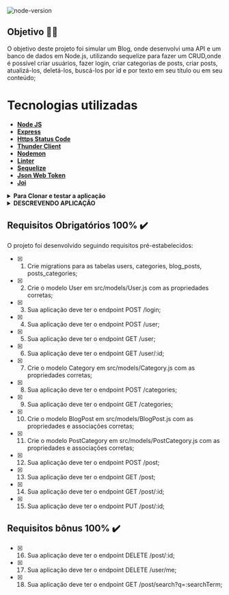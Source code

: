 ![node-version](https://img.shields.io/badge/Node-v16.13.0-yellow)

## Objetivo 👩‍🎓
 O objetivo deste projeto foi simular um Blog, onde desenvolvi uma API e um banco de dados em Node.js, utilizando sequelize para fazer um CRUD,onde é possível
 criar usuários, fazer login, criar categorias de posts, criar posts, atualizá-los, deletá-los, buscá-los por id e por texto em seu título ou em seu conteúdo;

# Tecnologias utilizadas <a name="tecnologias"></a>
- [**Node JS**](https://nodejs.org/en/)
- [**Express**](https://expressjs.com/pt-br/)
- [**Https Status Code**](https://www.npmjs.com/package/http-status-codes)
- [**Thunder Client**](https://www.thunderclient.com/)
- [**Nodemon**](https://www.npmjs.com/package/nodemon)
- [**Linter**](https://eslint.org/docs/latest/)
- [**Sequelize**](https://sequelize.org/docs/v6/)
- [**Json Web Token**](https://jwt.io/introduction)
- [**Joi**](https://www.npmjs.com/package/joi)

<details>
  <summary><strong>Para Clonar e testar a aplicação</strong></summary>
  
### Será necessário ter instalado na sua máquina:
      Git
      Thunder Client
      MySQL
      Node v16.13.0
  
1. Clone o repositório

```
git clone git@github.com:georgia-rocha/Blogs-API.git
```

2. Entre na pasta do repositório que você acabou de clonar:

```
cd Blogs-API
```

<details>
  <summary><strong>:whale: Rodando Projeto no Docker vs Localmente</strong></summary><br />
  
  ## Com Docker
 
  > Rode o serviço `node` com o comando `docker-compose up -d`.
  - Esse serviço irá inicializar um container chamado `Blogs-API`.
  - A partir daqui você pode rodar o container via CLI ou abri-lo no VS Code.

  > Use o comando `docker exec -it Blogs-API bash`.
  - Ele te dará acesso ao terminal interativo do container criado pelo compose, que está rodando em segundo plano.

  > Instale as dependências [**Caso existam**] com `npm install`

  > Execute a aplicação com `npm start` ou `npm run dev`

  ---
  
  ## Sem Docker
  
  > Instale as dependências [**Caso existam**] com `npm install`
</details>


3. Para rodar a aplicação:

```
npm start
```

Em ambiente de desenvolvimento:
```
npm run dev
```

4. Para testar a aplicação:
Testar todas:
```
npm test
```
Testar individuamente:
 - Colocar o número do requisito a ser testado;
```
npm test **01** 
```
</details>

<details>
  <summary>
    <strong>DESCREVENDO APLICAÇÃO</strong>
  </summary>

  <details>
  <summary>
    <strong>1 - Cria migrations para as tabelas users, categories, blog_posts, posts_categories</strong>
  </summary>
  <ul>
    <li> Foram criadas as migrations para as tabelas respeitando a nomenclatura pedida no requisito e o diagrama de Entidade-Relacionamento e o formato das entidades;
    </li>
    <li>O teste fez uma conexão no banco de dados usando a configuração de teste do arquivo src/config/config.js, e foi posível validar que:
    </li>
    <ul>
      <li>É possível fazer um INSERT e um SELECT na tabela **users**;</li>
      <li>É possível fazer um INSERT e um SELECT na tabela categories;</li>
      <li>A partir de um INSERT em users, é possível fazer um INSERT e um SELECT na tabela blog_posts;</li>
      <li>A partir de INSERTs em users, categories e blog_posts, é possível fazer um INSERT e um SELECT na tabela posts_categories;</li>  
    </ul>
  </details>
  
  <details>
    <summary><strong>2 - Cria model de User</strong>
    </summary>
  <ul>
    <li> É validado que existe o arquivo 'User.js';</li> 
    <li> É validado que o modelo possui o nome 'User';</li> 
    <li> É validado que o modelo possui a propriedade 'id';</li> 
    <li> É validado que o modelo possui a propriedade 'display_name';</li> 
    <li> É validado que o modelo possui a propriedade 'email';
    </li> 
    <li> É validado que o modelo possui a propriedade 'password';
    </li> 
    <li> É validado que o modelo possui a propriedade 'image';
    </li> 
  </ul>
  </details>
  
  <details>
    <summary><strong>3 - POST /login</strong></summary>
    <ul>
      <li> O endpoint é acessível pela URL `/login`;</li>
      <li>A requisição é feita no formato a seguir:
    </ul>
    
  ```json
  [
    {
      "email": "lewishamilton@gmail.com",
      "password": "123456"
    }
  ]
  ```

  <h2>Os seguintes pontos foram avaliados:</h2>
    
  - Foi validado que não é possível fazer login sem todos os campos preenchidos:
    - Se a requisição não tiver todos os campos devidamente preenchidos(não pode haver campos em branco), o resultado retornado deverá ser conforme exibido abaixo, com um status HTTP `400`:

    ```json
    {
      "message": "Some required fields are missing"
    }
    ```

  - Foi validado que não é possível fazer login com um usuário que não existe:
    - Se a requisição receber um par de `email` e `password` errados/inexistentes, o resultado retornado deverá ser conforme exibido abaixo, com um status HTTP `400`:
    ```json
    {
      "message": "Invalid fields"
    }
    ```
  
  - É validado que é possível fazer login com sucesso:
    - Se o login foi feito com sucesso o resultado retornado é conforme exibido abaixo, com um status HTTP `200`:
    ```json
    {
      "token": "eyJhbGciOiJIUzI1NiIsInR5cCI6IkpXVCJ9.eyJwYXlsb2FkIjp7ImlkIjo1LCJkaXNwbGF5TmFtZSI6InVzdWFyaW8gZGUgdGVzdGUiLCJlbWFpbCI6InRlc3RlQGVtYWlsLmNvbSIsImltYWdlIjoibnVsbCJ9LCJpYXQiOjE2MjAyNDQxODcsImV4cCI6MTYyMDY3NjE4N30.Roc4byj6mYakYqd9LTCozU1hd9k_Vw5IWKGL4hcCVG8"
    }
    ```
</details>
    
<details>
  <summary>
    <strong>4 - POST /user</strong>
  </summary>
  <ul>
    <li>O endpoint é acessível pela URL /user, onde é possível adicionar um novo usuário na tabela no banco de dados;</li>
    <li>A requisição é feita no formato a seguir:</li>
  </ul>

  ```json
    {
      "displayName": "Brett Wiltshire",
      "email": "brett@email.com",
      "password": "123456",
      "image": "http://4.bp.blogspot.com/_YA50adQ-7vQ/S1gfR_6ufpI/AAAAAAAAAAk/1ErJGgRWZDg/S45/brett.png"
      // a imagem não é obrigatória
    }
  ```
  <h2>Pontos avaliados</h2>

  * É validado que não é possível cadastrar com o campo `displayName` menor que 8 caracteres;
    - Se a requisição não tiver o campo `displayName` devidamente preenchido com 8 caracteres ou mais, o resultado retornado é conforme exibido abaixo, com um status HTTP `400`:
    ```json
    {
      "message": "\"displayName\" length must be at least 8 characters long"
    }
    ```
  
  * É validado que não é possível cadastrar com o campo `email` com formato inválido;
    - Se a requisição não tiver o campo `email` devidamente preenchido com o formato `<prefixo@dominio>`, o resultado retornado é conforme exibido abaixo, com um status HTTP `400`:
    ```json
    {
      "message": "\"email\" must be a valid email"
    }
    ```

  * É validado que não é possível cadastrar com o campo `password` menor que 6 caracteres;
    - Se a requisição não tiver o campo `password` devidamente preenchido com 6 caracteres ou mais, o resultado retornado é conforme exibido abaixo, com um status HTTP `400`:
    ```json
    {
      "message": "\"password\" length must be at least 6 characters long"
    }
    ```

  * É validado que não é possível cadastrar com um email já existente;
    - Se a requisição enviar o campo `email` com um email que já existe, o resultado retornado é conforme exibido abaixo, com um status HTTP `409`:
    ```json
    {
      "message": "User already registered"
    }
    ```
  
  * É validado que é possível cadastrar um pessoa usuária com sucesso;
    - Se o user for criado com sucesso o resultado retornado é conforme exibido abaixo, com um status HTTP `201`:
    ```json
      {
        "token": "eyJhbGciOiJIUzI1NiIsInR5cCI6IkpXVCJ9.eyJwYXlsb2FkIjp7ImlkIjo1LCJkaXNwbGF5TmFtZSI6InVzdWFyaW8gZGUgdGVzdGUiLCJlbWFpbCI6InRlc3RlQGVtYWlsLmNvbSIsImltYWdlIjoibnVsbCJ9LCJpYXQiOjE2MjAyNDQxODcsImV4cCI6MTYyMDY3NjE4N30.Roc4byj6mYakYqd9LTCozU1hd9k_Vw5IWKGL4hcCVG8"
      }
      ```

</details>
    
<details>
    <summary><strong>5 - GET /user/</strong></summary>
    <ul>
      <li>O endpoint é acessível pela URL /user, onde é possível buscar todos os usuários na tabela no banco de dados;</li>
     <li>É validado que é possível listar todos os usuários;</li>
     <li>Ao listar usuários com sucesso o resultado retornado é conforme exibido abaixo, com um status HTTP <strong>200</strong>:</li>
    </ul>

```json
  [
    {
      "id": 1,
      "displayName": "Lewis Hamilton",
      "email": "lewishamilton@gmail.com",
      "image": "https://upload.wikimedia.org/wikipedia/commons/1/18/Lewis_Hamilton_2016_Malaysia_2.jpg"
    },

    /* ... */
  ]
```

</details>
    
<details>
  <summary>
    <strong>6 - GET /user/:id</strong>
  </summary>
  <ul>
    <li>O endpoint é acessível através do URL <strong>/user/:id</strong>;</li>
    <li>O endpoint é capaz de trazer o <strong>user</strong> baseado no <strong>id</strong> do banco de dados se ele existir;</li>
  </ul>
  <h2>Pontos avaliados</h2>

   * É validado que é possível listar um usuário específico com sucesso;
    - Ao listar um usuário com sucesso o resultado retornado é conforme exibido abaixo, com um status HTTP <strong>200</strong>:
  
  ```json
    [
      {
        "id": 1,
        "displayName": "Lewis Hamilton",
        "email": "lewishamilton@gmail.com",
        "image": "https://upload.wikimedia.org/wikipedia/commons/1/18/Lewis_Hamilton_2016_Malaysia_2.jpg"
      }
    ]
  ```

  * É validado que não é possível listar um usuário inexistente;
    - Se o usuário for inexistente o resultado retornado é conforme exibido abaixo, com um status HTTP 404`:
    ```json
    {
      "message": "User does not exist"
    }
    ```
  </details>

<details>
  <summary>
    <strong>7 - Cria model de Category</strong>
  </summary>
       
  <h2>Pontos avaliados</h2>

  * É validado que existe o arquivo <strong>Category.js</strong>;
  * É validado que o modelo possui o nome <strong>Category</strong>;
  * É validado que o modelo possui a propriedade <strong>id</strong>;
  * É validado que o modelo possui a propriedade <strong>name</strong>;
</details>
  
<details>
  <summary>
    <strong>8 - POST /categories</strong>
  </summary>
  <ul>    
    <li>O endpoint é acessível através do URL <strong>/categories</strong>;</li>
    <li>O endpoint é capaz de adicionar uma nova categoria na tabela no banco de dados;</li>
    <li>O corpo da requisição deverá seguir o formato abaixo:</li>
  </ul>

  ```json
    [
      {
        "name": "Typescript"
      }
    ]
  ```
  
  <h2>Pontos avaliados</h2>

  * É validado que não é possível cadastrar uma categoria sem o campo `name`;
    - Se a requisição não tiver o campo `name` devidamente preenchidos(não pode haver campo em branco), o resultado retornado é conforme exibido abaixo, com um status HTTP `400`:
    ```json
    {
      "message": "\"name\" is required"
    }
    ```

  * É validado que é possível cadastrar uma categoria com sucesso;
    - Se a categoria for criada com sucesso o resultado retornado é conforme exibido abaixo, com um status HTTP `201`:
    ```json
    [
      {
        "id": 3,
        "name": "Typescript"
      }
    ]
    ```
</details>
    
<details>
  <summary>
    <strong>9 - GET /categories</strong>
  </summary>
  <ul>  
    <li>O endpoint é acessível através do URL <strong>/categories</strong>;</li>
    <li>O endpoint é capaz de trazer todas categorias do banco de dados;</li>
  </ul>
  <h2>Pontos avaliados</h2>

  * É validado que é possível listar todas as categoria com sucesso;
    - Ao listar categorias com sucesso o resultado retornado é conforme exibido abaixo, com um status HTTP `200`:
    ```json
    [
      {
          "id": 1,
          "name": "Inovação"
      },
      {
          "id": 2,
          "name": "Escola"
      },

      /* ... */
    ]
    ```
</details>
    
 <details>
    <summary>
      <strong>10 - Cria model de BlogPost</strong>
    </summary>
     <strong>Pontos avaliados</strong>

  * É validado que existe o arquivo 'BlogPost.js';
  * É validado que o modelo possui o nome 'BlogPost';
  * É validado que o modelo possui a propriedade 'id';
  * É validado que o modelo possui a propriedade 'title';
  * É validado que o modelo possui a propriedade 'content';
  * É validado que o modelo possui a propriedade 'user_id';
  * É validado que o modelo possui a propriedade 'published';
  * É validado que o modelo possui a propriedade 'updated';
  * É validado que o modelo em 'BlogPost.js', define a associação 'belongsTo', com a entidade de nome 'User';

  * É validado que o modelo em 'User.js', define a associação 'hasMany', com a entidade de nome 'BlogPost';
</details>
    
<details>
  <summary>
    <strong>11 - Cria model de PostCategory</strong>
  </summary>
  <h2>Os seguintes pontos serão avaliados</h2>

  * É validado que existe o arquivo 'PostCategory.js';

  * É validado que o modelo possui o nome 'PostCategory';

  * É validado que o modelo possui a propriedade 'post_id';

  * É validado que o modelo possui a propriedade 'category_id';

  * É validado que o modelo em 'PostCategory.js', através do(s) modelos(s) de nome(s) 'Category; BlogPost', define a associação 'belongsToMany' respectivamente, com o(s) modelo(s) de nome(s) 'BlogPost, Category';
  </details>
    
<details>
  <summary><strong>12 - POST /post</strong></summary>
  <ul>
    <li>O endpoint é acessível através do URL <strong>/post</strong>;</li>
    <li>O endpoint é capaz de adicionar um novo blog post e vinculá-lo às categorias em suas tabelas no banco de dados;
    </li>
    <li>O corpo da requisição segue o formato abaixo:</li>
  
  ```json
  {
    "title": "Latest updates, August 1st",
    "content": "The whole text for the blog post goes here in this key",
    "categoryIds": [1, 2]
  }
  ```
  
  <h2>Pontos avaliados</h2>
       
  * É validado que não é possível cadastrar sem todos os campos preenchidos;
    - Se a requisição não tiver todos os campos devidamente preenchidos(não pode haver campos em branco), o resultado retornado é conforme exibido abaixo, com um status HTTP `400`:
    ```json
    {
      "message": "Some required fields are missing"
    }
    ```

  * É validado que não é possível cadastrar um blog_post com uma `categoryIds` inexistente;
    - Se a requisição **não** tiver o campo `categoryIds` devidamente preenchido com um array com **todas** as categorias existentes, o resultado retornado é conforme exibido abaixo, com um status HTTP `400`:
    ```json
    {
      "message": "one or more \"categoryIds\" not found"
    }
    ```

  * É validado que é possível cadastrar um blog_post com sucesso;
  - Se o blog post for criado com sucesso o resultado retornado é conforme exibido abaixo, com um status HTTP `201`:
  ```json
  {
    "id": 3,
    "title": "Latest updates, August 1st",
    "content": "The whole text for the blog post goes here in this key",
    "userId": 1,
    "updated": "2022-05-18T18:00:01.196Z",
    "published": "2022-05-18T18:00:01.196Z"
  }
  ```
</details>

<details>
  <summary><strong>13 - GET /post/</strong></summary>
    <ul>
      <li>O endpoint é acessível através do URL <strong>/post</strong>;</li>
      <li>O endpoint é capaz de trazer todos os blogs post, user dono dele e as categorias do banco de dados;</li>
    </ul>
    <h2>Pontos avaliados</h2>

  * É validado que é possível listar blogpost com sucesso;
    - Ao listar posts com sucesso o resultado retornado é conforme exibido abaixo, com um status HTTP `200`:
  
    ```json
    [
      {
        "id": 1,
        "title": "Post do Ano",
        "content": "Melhor post do ano",
        "userId": 1,
        "published": "2011-08-01T19:58:00.000Z",
        "updated": "2011-08-01T19:58:51.000Z",
        "user": {
          "id": 1,
          "displayName": "Lewis Hamilton",
          "email": "lewishamilton@gmail.com",
          "image": "https://upload.wikimedia.org/wikipedia/commons/1/18/Lewis_Hamilton_2016_Malaysia_2.jpg"
        },
        "categories": [
          {
            "id": 1,
            "name": "Inovação"
          }
        ]
      },
      
      /* ... */
    ]
    ```
</details>
  
    
<details>
  <summary>
    <strong>14 - GET /post/:id</strong>
  </summary>
    <ul>
      <li>O endpoint é acessível através do URL <strong>/post/:id</strong>;</li>
      <li>O endpoint é capaz de trazer o blog post baseado no <strong>id</strong> do banco de dados se ele existir;</li>
    </ul>
  <h2>Pontos avaliados</h2>

  * É validado que é possível listar um blogpost com sucesso;
    - Ao listar um post com sucesso o resultado retornado é conforme exibido abaixo, com um status HTTP `200`:
  
    ```json
    {
      "id": 1,
      "title": "Post do Ano",
      "content": "Melhor post do ano",
      "userId": 1,
      "published": "2011-08-01T19:58:00.000Z",
      "updated": "2011-08-01T19:58:51.000Z",
      "user": {
          "id": 1,
          "displayName": "Lewis Hamilton",
          "email": "lewishamilton@gmail.com",
          "image": "https://upload.wikimedia.org/wikipedia/commons/1/18/Lewis_Hamilton_2016_Malaysia_2.jpg"
      },
      "categories": [
          {
              "id": 1,
              "name": "Inovação"
          }
      ]
    }
    ```

  * É validado que não é possível listar um blogpost inexistente;
    - Se o post for inexistente o resultado retornado é conforme exibido abaixo, com um status HTTP `404`:
    ```json
    {
      "message": "Post does not exist"
    }
    ```
</details>
   
<details>
  <summary>
    <strong>15 - PUT /post/:id</strong>
  </summary>
  <ul>
    <li>O endpoint é acessível através do URL <strong>/post/:id</strong>;</li>
    <li>O endpoint é capaz de alterar um post do banco de dados, se ele existir;</li>
    <li>A aplicação só permite a alteração de um blog post caso a pessoa seja dona dele;</li>
    <li>A aplicação não permite a alteração das categorias do post, somente os atributos <strong>title</strong> e <strong>content</strong> podem ser alterados;</li>
    <li>O corpo da requisição segue o formato abaixo:</li>

  ```json
  {
    "title": "Latest updates, August 1st",
    "content": "The whole text for the blog post goes here in this key"
  }
  ```
       
  <h2>Pontos avaliados</h2>

  * É validado que não é possível editar um blogpost com outro usuário;
    - Somente o user que criou o blog post poderá editá-lo, o resultado retornado é conforme exibido abaixo, com um status HTTP `401`
  
    ```json
      {
        "message": "Unauthorized user"
      }
    ```

  * É validado que não é possível editar sem todos os campos preenchidos;
    - Se a requisição não tiver todos os campos devidamente preenchidos(não pode haver campos em branco), o resultado retornado é conforme exibido abaixo, com um status HTTP `400`:
    ```json
    {
      "message": "Some required fields are missing"
    }
    ```

  * É validado que é possível editar um blogpost com sucesso;
    - Se o blog post for alterado com sucesso o resultado retornado é conforme exibido abaixo, com um status HTTP `200`:
    ```json
    {
      "id": 3,
      "title": "Latest updates, August 1st",
      "content": "The whole text for the blog post goes here in this key",
      "userId": 1,
      "published": "2022-05-18T18:00:01.000Z",
      "updated": "2022-05-18T18:07:32.000Z",
      "user": {
        "id": 1,
        "displayName": "Lewis Hamilton",
        "email": "lewishamilton@gmail.com",
        "image": "https://upload.wikimedia.org/wikipedia/commons/1/18/Lewis_Hamilton_2016_Malaysia_2.jpg"
      },
      "categories": [
        {
          "id": 1,
          "name": "Inovação"
        },
        {
          "id": 2,
          "name": "Escola"
        }
      ]
    }
    ```
</details>
    
<details>
  <summary><strong>16 - DELETE /post/:id</strong></summary>
    <ul>
      <li>O endpoint é acessível através do URL <strong>/post/:id</strong>;</li>
      <li> O endpoint é capaz de deletar um blog post baseado no <strong>id</strong> do banco de dados se ele existir;</li>
      <li> A aplicação só permite a deleção de um blog post caso a pessoa seja dona dele;</li>
    </ul>

<h2>Os seguintes pontos serão avaliados</h2>

  * É validado que não é possível deletar um blogpost com outro usuário;
    - Somente o user que criou o blog post poderá deletá-lo, o resultado retornado é conforme exibido abaixo, com um status HTTP `401`
    ```json
      {
        "message": "Unauthorized user"
      }
    ```

  * É validado que é possível deletar um blogpost com sucesso;
    - Se o blog post for deletado com sucesso não deve ser retornada nenhuma resposta, apenas um status HTTP `204`:

  * É validado que não é possível deletar um blogpost inexistente;
    - Se o post for inexistente o resultado retornado é conforme exibido abaixo, com um status HTTP `404`:
    ```json
    {
      "message": "Post does not exist"
    }
    ```
</details>
    
<details>
  <summary>
    <strong>17 - DELETE /user/me</strong>
  </summary>
  <ul>
    <li>O endpoint é acessível através do URL <strong>/user/me</strong>;</li>
    <li>O endpoint é capaz de deletar você do banco de dados, baseado no <strong>id</strong> que esta dentro do seu <strong>token</strong>;</li>
    <li>A aplicação é capaz de utilizar o token de autenticação nos headers, para saber o user logado correspondente á ser apagado;</li>
  </ul>
  <h2>Pontos avaliados</h2>
    <ul>
      <li>É validado que é possível excluir meu usuário com sucesso;</li>
      <li>Se o user for deletado com sucesso não deve ser retornada nenhuma resposta, apenas um status HTTP <strong>204</strong>:</li>
    </ul>
</details>

<details>
  <summary>
    <strong>18 - /GET /post/search</strong>
  </summary>
  <ul>
    <li>O endpoint é acessível através do URL <strong>/post/search</strong>;</li>
    <li>O endpoint é capaz de trazer os blogs post baseados no <strong>q</strong> do banco de dados, se ele existir;</li>
    <li>A aplicação é capaz de retornar um array de blogs post que contenham em seu título ou conteúdo o termo passado na URL;
    </li>
    <li>A aplicação é capaz de retornar um array vázio caso nenhum blog post satisfaça a busca;</li>
    <li>O query params da requisição segue o formato abaixo:</li>
  <ul>

  ``` js
    [
      {
        http://localhost:PORT/post/search?q=vamos
      }
    ]
  ```
  <h2>Pontos avaliados</h2>

  * É validado que é possível buscar um blogpost pelo `title`;
    - Se a buscar for pelo `title` o resultado retornado é conforme exibido abaixo, com um status HTTP `200`:
    ```json
    // GET /post/search?q=Vamos que vamos

    [
      {
        "id": 2,
        "title": "Vamos que vamos",
        "content": "Foguete não tem ré",
        "userId": 1,
        "published": "2011-08-01T19:58:00.000Z",
        "updated": "2011-08-01T19:58:51.000Z",
        "user": {
          "id": 1,
          "displayName": "Lewis Hamilton",
          "email": "lewishamilton@gmail.com",
          "image": "HTTPs://upload.wikimedia.org/wikipedia/commons/1/18/Lewis_Hamilton_2016_Malaysia_2.jpg"
        },
        "categories": [
          {
            "id": 2,
            "name": "Escola"
          }
        ]
      }
    ]
    ```

  * É validado que é possível buscar um blogpost pelo `content`;
    - Se a buscar for pelo `content` o resultado retornado é conforme exibido abaixo, com um status HTTP `200`:
    ```json
      // GET /post/search?q=Foguete não tem ré

      [
        {
          "id": 2,
          "title": "Vamos que vamos",
          "content": "Foguete não tem ré",
          "userId": 1,
          "published": "2011-08-01T19:58:00.000Z",
          "updated": "2011-08-01T19:58:51.000Z",
          "user": {
            "id": 1,
            "displayName": "Lewis Hamilton",
            "email": "lewishamilton@gmail.com",
            "image": "https://upload.wikimedia.org/wikipedia/commons/1/18/Lewis_Hamilton_2016_Malaysia_2.jpg"
          },
          "categories": [
            {
              "id": 2,
              "name": "Escola"
            }
          ]
        }
      ]
    ```

  * É validado se é possível buscar todos os blogpost quando passa a busca vazia;
    - Se a buscar for vazia o resultado retornado é conforme exibido abaixo, com um status HTTP `200`:
    ```json
      // GET /post/search?q=

      [
        {
          "id": 1,
          "title": "Post do Ano",
          "content": "Melhor post do ano",
          "userId": 1,
          "published": "2011-08-01T19:58:00.000Z",
          "updated": "2011-08-01T19:58:51.000Z",
          "user": {
            "id": 1,
            "displayName": "Lewis Hamilton",
            "email": "lewishamilton@gmail.com",
            "image": "https://upload.wikimedia.org/wikipedia/commons/1/18/Lewis_Hamilton_2016_Malaysia_2.jpg"
          },
          "categories": [
            {
              "id": 1,
              "name": "Inovação"
            }
          ]
        },
        
        /* ... */
      ]
    ```

  * É validado que é possível buscar um blogpost inexistente e retornar array vazio;
    - Se a buscar um post inexistente o resultado retornado é conforme exibido abaixo, com um status HTTP `200`:
    ```json
      // GET /post/search?q=BATATA

      []
    ```
</details>
    
<details>
  <summary><strong>VALIDAÇÃO DO TOKEN</strong></summary>
  <ul>
  <li>No requisito 4 é preciso criar um token para que seja validado nos próximos requisitos para que fosse possível consumir o endpoint;</li>
  <li>É validado nos requisitos 5, 6, 8, 9, 12, 13, 14, 15, 16, 17, 18; </li>

  </ul>
  <h2>Pontos avaliados</h2>

  * É validado que não é possível fazer uma operação sem o token na requisição;
    - Se o token for inexistente o resultado retornado é conforme exibido abaixo, com um status HTTP `401`:
    ```json
    {
      "message": "Token not found"
    }
    ```

  * É validado que não é possível fazer uma operação com o token inválido;
    - Se o token for inválido o resultado retornado é conforme exibido abaixo, com um status HTTP `401`:
    ```json
    {
      "message": "Expired or invalid token"
    }
    ```
</details>
  </details>

## Requisitos Obrigatórios 100% ✔️
O projeto foi desenvolvido seguindo requisitos pré-estabelecidos:

- [x] 1. Crie migrations para as tabelas users, categories, blog_posts, posts_categories;
- [x] 2. Crie o modelo User em src/models/User.js com as propriedades corretas;
- [x] 3. Sua aplicação deve ter o endpoint POST /login;
- [x] 4. Sua aplicação deve ter o endpoint POST /user;
- [x] 5. Sua aplicação deve ter o endpoint GET /user;
- [x] 6. Sua aplicação deve ter o endpoint GET /user/:id;
- [x] 7. Crie o modelo Category em src/models/Category.js com as propriedades corretas;
- [x] 8. Sua aplicação deve ter o endpoint POST /categories;
- [x] 9. Sua aplicação deve ter o endpoint GET /categories;
- [x] 10. Crie o modelo BlogPost em src/models/BlogPost.js com as propriedades e associações corretas;
- [x] 11. Crie o modelo PostCategory em src/models/PostCategory.js com as propriedades e associações corretas;
- [x] 12. Sua aplicação deve ter o endpoint POST /post;
- [x] 13. Sua aplicação deve ter o endpoint GET /post;
- [x] 14. Sua aplicação deve ter o endpoint GET /post/:id;
- [x] 15. Sua aplicação deve ter o endpoint PUT /post/:id;

## Requisitos bônus 100% ✔️

- [x] 16. Sua aplicação deve ter o endpoint DELETE /post/:id;
- [x] 17. Sua aplicação deve ter o endpoint DELETE /user/me;
- [x] 18. Sua aplicação deve ter o endpoint GET /post/search?q=:searchTerm;
